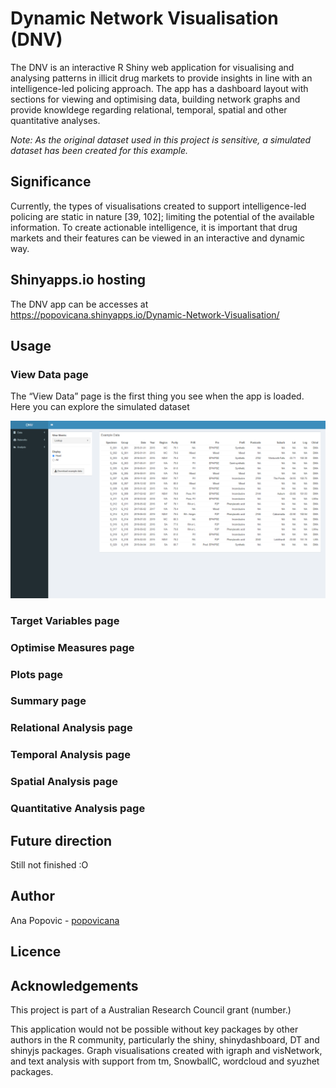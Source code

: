 
# Dynamic Network Visualisation (DNV)

The DNV is an interactive R Shiny web application for visualising and
analysing patterns in illicit drug markets to provide insights in line
with an intelligence-led policing approach. The app has a dashboard
layout with sections for viewing and optimising data, building network
graphs and provide knowldege regarding relational, temporal, spatial and
other quantitative analyses.

*Note: As the original dataset used in this project is sensitive, a
simulated dataset has been created for this example.*

## Significance

Currently, the types of visualisations created to support
intelligence-led policing are static in nature \[39, 102\]; limiting the
potential of the available information. To create actionable
intelligence, it is important that drug markets and their features can
be viewed in an interactive and dynamic way.

## Shinyapps.io hosting

The DNV app can be accesses at
<https://popovicana.shinyapps.io/Dynamic-Network-Visualisation/>

## Usage

### View Data page

The “View Data” page is the first thing you see when the app is loaded.
Here you can explore the simulated dataset

![](Images/01_View_Data.png)

### Target Variables page

### Optimise Measures page

### Plots page

### Summary page

### Relational Analysis page

### Temporal Analysis page

### Spatial Analysis page

### Quantitative Analysis page

## Future direction

Still not finished :O

## Author

Ana Popovic - [popovicana](https://github.com/PopovicAna)

## Licence

## Acknowledgements

This project is part of a Australian Research Council grant (number.)

This application would not be possible without key packages by other
authors in the R community, particularly the shiny, shinydashboard, DT
and shinyjs packages. Graph visualisations created with igraph and
visNetwork, and text analysis with support from tm, SnowballC, wordcloud
and syuzhet packages.
